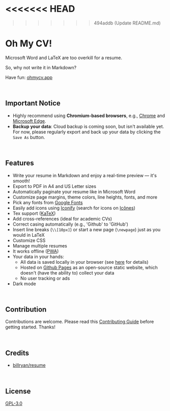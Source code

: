 <<<<<<< HEAD
=======

>>>>>>> 494addb (Update README.md)
# Oh My CV!

Microsoft Word and LaTeX are too overkill for a resume.

So, why not write it in Markdown?

Have fun: [ohmycv.app](https://ohmycv.app/)


&nbsp;

## Important Notice

- Highly recommend using **Chromium-based browsers**, e.g., [Chrome](https://www.google.com/chrome/) and [Microsoft Edge](https://www.microsoft.com/en-us/edge).
- **Backup your data**: Cloud backup is coming soon, but isn't available yet. For now, please regularly export and back up your data by clicking the `Save As` button.


&nbsp;

## Features

- Write your resume in Markdown and enjoy a real-time preview — it's smooth!
- Export to PDF in A4 and US Letter sizes
- Automatically paginate your resume like in Microsoft Word
- Customize page margins, theme colors, line heights, fonts, and more
- Pick any fonts from [Google Fonts](https://fonts.google.com/)
- Easily add icons using [Iconify](https://github.com/iconify/iconify) (search for icons on [Icônes](https://icones.js.org/))
- Tex support ([KaTeX](https://github.com/KaTeX/KaTeX))
- Add cross-references (ideal for academic CVs)
- Correct casing automatically (e.g., 'Github' to 'GitHub')
- Insert line breaks (`\\[10px]`) or start a new page (`\newpage`) just as you would in LaTeX
- Customize CSS
- Manage multiple resumes
- It works offline ([PWA](https://developer.mozilla.org/en-US/docs/Web/Progressive_web_apps))
- Your data in your hands:
  - All data is saved locally in your browser (see [here](https://localforage.github.io/localForage/) for details)
  - Hosted on [Github Pages](https://pages.github.com/) as an open-source static website, which doesn't (have the ability to) collect your data
  - No user tracking or ads
- Dark mode


&nbsp;

## Contribution

Contributions are welcome. Please read this [Contributing Guide](.github/CONTRIBUTING.md) before getting started. Thanks!


&nbsp;

## Credits

- [billryan/resume](https://github.com/billryan/resume)


&nbsp;

## License

[GPL-3.0](LICENSE)
